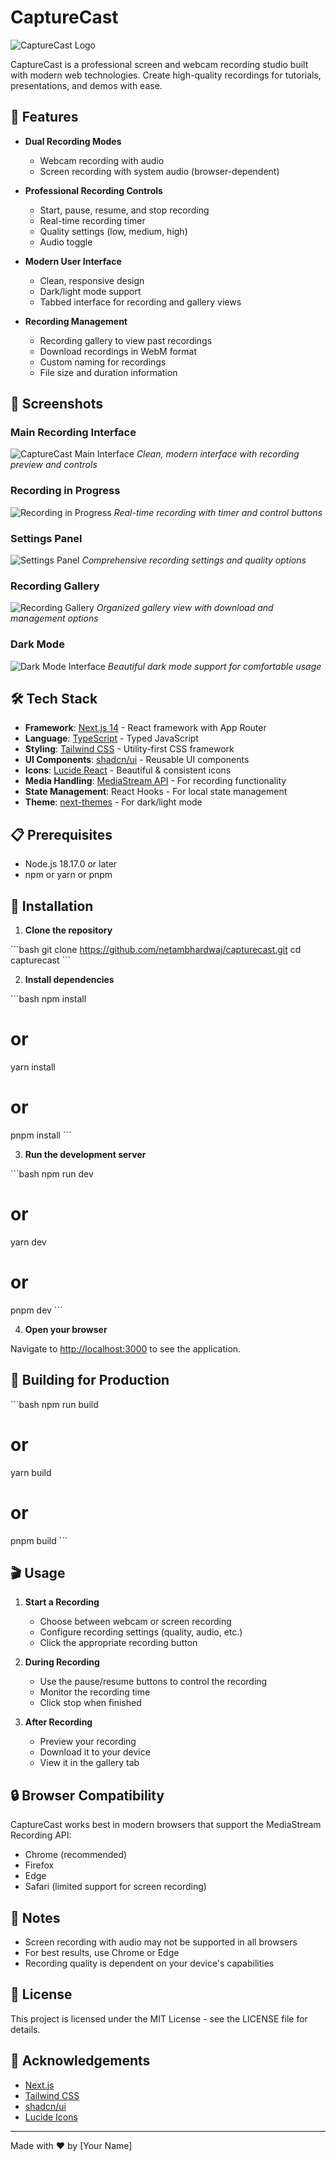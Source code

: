 # CaptureCast

![CaptureCast Logo](https://placeholder.svg?height=100&width=100)

CaptureCast is a professional screen and webcam recording studio built with modern web technologies. Create high-quality recordings for tutorials, presentations, and demos with ease.

## 🚀 Features

- **Dual Recording Modes**

  - Webcam recording with audio
  - Screen recording with system audio (browser-dependent)

- **Professional Recording Controls**

  - Start, pause, resume, and stop recording
  - Real-time recording timer
  - Quality settings (low, medium, high)
  - Audio toggle

- **Modern User Interface**

  - Clean, responsive design
  - Dark/light mode support
  - Tabbed interface for recording and gallery views

- **Recording Management**
  - Recording gallery to view past recordings
  - Download recordings in WebM format
  - Custom naming for recordings
  - File size and duration information

## 📸 Screenshots

### Main Recording Interface

![CaptureCast Main Interface](https://placeholder.svg?height=600&width=1200)
_Clean, modern interface with recording preview and controls_

### Recording in Progress

![Recording in Progress](https://placeholder.svg?height=600&width=1200)
_Real-time recording with timer and control buttons_

### Settings Panel

![Settings Panel](https://placeholder.svg?height=600&width=1200)
_Comprehensive recording settings and quality options_

### Recording Gallery

![Recording Gallery](https://placeholder.svg?height=600&width=1200)
_Organized gallery view with download and management options_

### Dark Mode

![Dark Mode Interface](https://placeholder.svg?height=600&width=1200)
_Beautiful dark mode support for comfortable usage_

## 🛠️ Tech Stack

- **Framework**: [Next.js 14](https://nextjs.org/) - React framework with App Router
- **Language**: [TypeScript](https://www.typescriptlang.org/) - Typed JavaScript
- **Styling**: [Tailwind CSS](https://tailwindcss.com/) - Utility-first CSS framework
- **UI Components**: [shadcn/ui](https://ui.shadcn.com/) - Reusable UI components
- **Icons**: [Lucide React](https://lucide.dev/) - Beautiful & consistent icons
- **Media Handling**: [MediaStream API](https://developer.mozilla.org/en-US/docs/Web/API/MediaStream_Recording_API) - For recording functionality
- **State Management**: React Hooks - For local state management
- **Theme**: [next-themes](https://github.com/pacocoursey/next-themes) - For dark/light mode

## 📋 Prerequisites

- Node.js 18.17.0 or later
- npm or yarn or pnpm

## 🔧 Installation

1. **Clone the repository**

\`\`\`bash
git clone https://github.com/netambhardwaj/capturecast.git
cd capturecast
\`\`\`

2. **Install dependencies**

\`\`\`bash
npm install

# or

yarn install

# or

pnpm install
\`\`\`

3. **Run the development server**

\`\`\`bash
npm run dev

# or

yarn dev

# or

pnpm dev
\`\`\`

4. **Open your browser**

Navigate to [http://localhost:3000](http://localhost:3000) to see the application.

## 🚀 Building for Production

\`\`\`bash
npm run build

# or

yarn build

# or

pnpm build
\`\`\`

## 🎬 Usage

1. **Start a Recording**

   - Choose between webcam or screen recording
   - Configure recording settings (quality, audio, etc.)
   - Click the appropriate recording button

2. **During Recording**

   - Use the pause/resume buttons to control the recording
   - Monitor the recording time
   - Click stop when finished

3. **After Recording**
   - Preview your recording
   - Download it to your device
   - View it in the gallery tab

## 🔒 Browser Compatibility

CaptureCast works best in modern browsers that support the MediaStream Recording API:

- Chrome (recommended)
- Firefox
- Edge
- Safari (limited support for screen recording)

## 📝 Notes

- Screen recording with audio may not be supported in all browsers
- For best results, use Chrome or Edge
- Recording quality is dependent on your device's capabilities

## 📜 License

This project is licensed under the MIT License - see the LICENSE file for details.

## 🙏 Acknowledgements

- [Next.js](https://nextjs.org/)
- [Tailwind CSS](https://tailwindcss.com/)
- [shadcn/ui](https://ui.shadcn.com/)
- [Lucide Icons](https://lucide.dev/)

---

Made with ❤️ by [Your Name]
